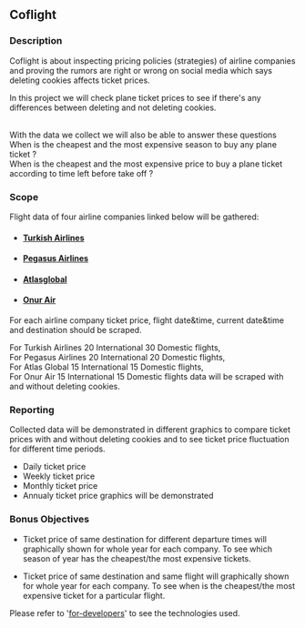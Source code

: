 ## Coflight 

### Description

Coflight is about inspecting pricing policies (strategies) of airline companies and proving the rumors are right or wrong on social media which says deleting cookies affects ticket prices.

In this project we will check plane ticket prices to see if there's any differences between deleting and not deleting cookies. 

<br>With the data we collect we will also be able to answer these questions
<br>When is the cheapest and the most expensive season to buy any plane ticket ?
<br>When is the cheapest and the most expensive price to buy a plane ticket according to time left before take off ?

### **Scope**

Flight data of four airline companies linked below will be gathered:

* #### [Turkish Airlines](https://www.turkishairlines.com/)
* #### [Pegasus Airlines](https://www.flypgs.com/)
* #### [Atlasglobal](https://www.atlasglb.com/)
* #### [Onur Air](https://www.onurair.com/)

For each airline company ticket price, flight date&time, current date&time and destination should be scraped.

For Turkish Airlines 20 International 30 Domestic flights,
<br>For Pegasus Airlines 20 International 20 Domestic flights,
<br>For Atlas Global     15 International 15 Domestic flights,
<br>For Onur Air         15 International 15 Domestic flights data 
will be scraped with and without deleting cookies.<br/>

### **Reporting**

Collected data will be demonstrated in different graphics to compare ticket prices with and without deleting cookies and to see ticket price fluctuation for different time periods.

* Daily ticket price
* Weekly ticket price
* Monthly ticket price
* Annualy ticket price graphics will be demonstrated

### Bonus Objectives

* Ticket price of same destination for different departure times will graphically shown for whole year for each company. To see which season of year has the cheapest/the most expensive tickets.

* Ticket price of same destination and same flight will graphically shown for whole year for each company. To see when is the cheapest/the most expensive ticket for a particular flight.

Please refer to '[for-developers](for-developers.md)' to see the technologies used.

